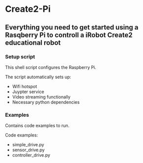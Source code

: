 # Create2-Pi
## Everything you need to get started using a Rasqberry Pi to controll a iRobot Create2 educational robot

### Setup script

This shell script configures the Raspberry Pi.

The script automatically sets up:
- Wifi hotspot
- Juypter service
- Video streaming functionally
- Necessary python dependencies

### Examples

Contains code examples to run.

Code examples:
- simple_drive.py
- sensor_drive.py
- controller_drive.py
